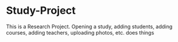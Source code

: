 # Study-Project
This is a Research Project. Opening a study, adding students, adding courses, adding teachers, uploading photos, etc. does things
